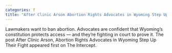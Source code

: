 ```yaml
---
categories: f
title: "After Clinic Arson Abortion Rights Advocates in Wyoming Step Up Their Fight"
---
```

Lawmakers want to ban abortion. Advocates are confident that Wyoming’s constitution protects access — and they’re fighting in court to prove it.
The post After Clinic Arson, Abortion Rights Advocates in Wyoming Step Up Their Fight appeared first on The Intercept.
